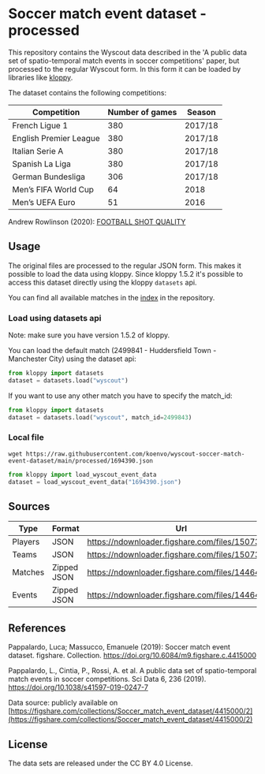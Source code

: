 # Soccer match event dataset - processed

This repository contains the Wyscout data described in the 'A public data set of spatio-temporal match events in soccer competitions' paper, but processed to the regular Wyscout form. In this form it can be loaded by libraries like [kloppy](https://kloppy.pysport.org).

The dataset contains the following competitions:

| Competition | Number of games | Season |
|-------------|-----------------|--------| 
| French Ligue 1 | 380 | 2017/18 |
| English Premier League | 380 | 2017/18 |
| Italian Serie A | 380 | 2017/18
| Spanish La Liga | 380 | 2017/18
| German Bundesliga | 306 | 2017/18
| Men’s FIFA World Cup | 64 | 2018
| Men’s UEFA Euro | 51 | 2016

Andrew Rowlinson (2020): [FOOTBALL SHOT QUALITY](https://aaltodoc.aalto.fi/bitstream/handle/123456789/45953/master_Rowlinson_Andrew_2020.pdf?sequence=1&isAllowed=y)

## Usage

The original files are processed to the regular JSON form. This makes it possible to load the data using kloppy. Since kloppy 1.5.2 it's possible to access this dataset directly using the kloppy `datasets` api.

You can find all available matches in the [index](processed/README.md) in the repository.


### Load using datasets api

Note: make sure you have version 1.5.2 of kloppy.

You can load the default match (2499841 - Huddersfield Town - Manchester City) using the dataset api:

```python   
from kloppy import datasets
dataset = datasets.load("wyscout")
```

If you want to use any other match you have to specify the match_id:


```python   
from kloppy import datasets
dataset = datasets.load("wyscout", match_id=2499843)
```


### Local file

```shell script
wget https://raw.githubusercontent.com/koenvo/wyscout-soccer-match-event-dataset/main/processed/1694390.json

```
```python
from kloppy import load_wyscout_event_data
dataset = load_wyscout_event_data("1694390.json")
```

## Sources

| Type | Format | Url |
|------|--------|-----|
| Players | JSON | https://ndownloader.figshare.com/files/15073721 |
| Teams | JSON | https://ndownloader.figshare.com/files/15073697 |
| Matches | Zipped JSON | https://ndownloader.figshare.com/files/14464622 |
| Events | Zipped JSON | https://ndownloader.figshare.com/files/14464685 |  


## References

Pappalardo, Luca; Massucco, Emanuele (2019): Soccer match event dataset. figshare. Collection. https://doi.org/10.6084/m9.figshare.c.4415000

Pappalardo, L., Cintia, P., Rossi, A. et al. A public data set of spatio-temporal match events in soccer competitions. Sci Data 6, 236 (2019). https://doi.org/10.1038/s41597-019-0247-7

Data source: publicly available on [https://figshare.com/collections/Soccer_match_event_dataset/4415000/2](https://figshare.com/collections/Soccer_match_event_dataset/4415000/2)

## License

The data sets are released under the CC BY 4.0 License.
